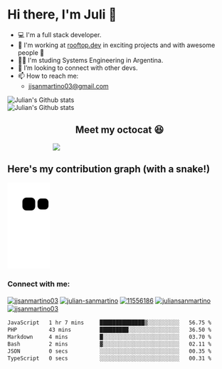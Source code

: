 # Hi there, I'm Juli 👋
- 💻 I'm a full stack developer.
- 🚀 I'm working at [rooftop.dev](https://rooftop.dev) in exciting projects and with awesome people 🤯
- 👨‍🎓 I'm studing Systems Engineering in Argentina.
- 🤝 I’m looking to connect with other devs.
- 📫 How to reach me:
  - jjsanmartino03@gmail.com

<picture>
  <source media="(prefers-color-scheme: dark)" srcset="https://github-readme-stats.vercel.app/api?username=jjsanmartino03&count_private=true&show_icons=true&hide=stars,issues&theme=dark">
  <img alt="Julian's Github stats" src="https://github-readme-stats.vercel.app/api?username=jjsanmartino03&count_private=true&show_icons=true&hide=stars,issues">
</picture>

</br>

<picture>
  <source media="(prefers-color-scheme: dark)" srcset="https://github-readme-stats.vercel.app/api/top-langs/?username=jjsanmartino03&hide=Jupyter+Notebook&layout=compact&theme=dark">
  <img alt="Julian's Github stats" src="https://github-readme-stats.vercel.app/api?username=jjsanmartino03&count_private=true&show_icons=true&hide=stars,issues">
</picture>

<h2 align='center'>
Meet my octocat 😆
</h3>
<p align='center'>
  <img align='center' style='width:300px;margin:auto;display:flex;justify-content:center' src='https://user-images.githubusercontent.com/58923155/133898287-bf560654-7f3c-44c0-8046-9e8d04aed1a5.png'>
</p>

## Here's my contribution graph (with a snake!)
<img src="https://github.com/jjsanmartino03/jjsanmartino03/blob/output/github-contribution-grid-snake.svg">
</p>
  
<h3 align="left">Connect with me:</h3>
<p align="left">
<a href="https://dev.to/jjsanmartino03" target="blank"><img align="center" src="https://cdn.jsdelivr.net/npm/simple-icons@3.0.1/icons/dev-dot-to.svg" alt="jjsanmartino03" height="30" width="40" /></a>
<a href="https://linkedin.com/in/julian-sanmartino" target="blank"><img align="center" src="https://raw.githubusercontent.com/rahuldkjain/github-profile-readme-generator/master/src/images/icons/Social/linked-in-alt.svg" alt="julian-sanmartino" height="30" width="40" /></a>
<a href="https://stackoverflow.com/users/11556186" target="blank"><img align="center" src="https://raw.githubusercontent.com/rahuldkjain/github-profile-readme-generator/master/src/images/icons/Social/stack-overflow.svg" alt="11556186" height="30" width="40" /></a>
<a href="https://kaggle.com/juliansanmartino" target="blank"><img align="center" src="https://raw.githubusercontent.com/rahuldkjain/github-profile-readme-generator/master/src/images/icons/Social/kaggle.svg" alt="juliansanmartino" height="30" width="40" /></a>
<a href="https://www.hackerrank.com/jjsanmartino03" target="blank"><img align="center" src="https://raw.githubusercontent.com/rahuldkjain/github-profile-readme-generator/master/src/images/icons/Social/hackerrank.svg" alt="jjsanmartino03" height="30" width="40" /></a>
</p>

<!--START_SECTION:waka-->

```text
JavaScript   1 hr 7 mins     ██████████████▒░░░░░░░░░░   56.75 %
PHP          43 mins         █████████░░░░░░░░░░░░░░░░   36.50 %
Markdown     4 mins          █░░░░░░░░░░░░░░░░░░░░░░░░   03.70 %
Bash         2 mins          ▓░░░░░░░░░░░░░░░░░░░░░░░░   02.11 %
JSON         0 secs          ░░░░░░░░░░░░░░░░░░░░░░░░░   00.35 %
TypeScript   0 secs          ░░░░░░░░░░░░░░░░░░░░░░░░░   00.31 %
```

<!--END_SECTION:waka-->
